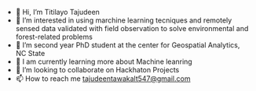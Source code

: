 - 👋 Hi, I’m Titilayo Tajudeen
- 👀 I’m interested in using marchine learning tecniques and remotely sensed data validated with field observation to solve environmental and forest-related problems
- 🌱 I’m second year PhD student at the center for Geospatial Analytics, NC State
- 🌱 I am currently learning more about Machine leanring
- 💞️ I’m looking to collaborate on Hackhaton Projects
- 📫 How to reach me tajudeentawakalt547@gmail.com

<!---
Titilayor547/Titilayor547 is a ✨ special ✨ repository because its `README.md` (this file) appears on your GitHub profile.
You can click the Preview link to take a look at your changes.
--->
